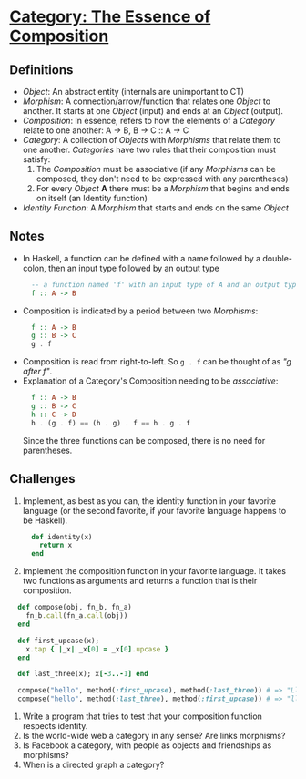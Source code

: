 # [Category: The Essence of Composition](https://bartoszmilewski.com/2014/11/04/category-the-essence-of-composition/)

## Definitions
* _Object_: An abstract entity (internals are unimportant to CT)
* _Morphism_: A connection/arrow/function that relates one _Object_ to another. It starts at one _Object_ (input) and ends at an _Object_ (output).
* _Composition_: In essence, refers to how the elements of a _Category_ relate to one another: A -> B, B -> C :: A -> C
* _Category_: A collection of _Objects_ with _Morphisms_ that relate them to one another. 
  _Categories_ have two rules that their composition must satisfy:
  1. The _Composition_ must be associative (if any _Morphisms_ can be composed, they don't need to be expressed with any parentheses)
  2. For every _Object_ **A** there must be a _Morphism_ that begins and ends on itself (an Identity function)
* _Identity Function_: A _Morphism_ that starts and ends on the same _Object_

## Notes
* In Haskell, a function can be defined with a name followed by a double-colon, then an input type followed by an output type
  ```haskell
    -- a function named 'f' with an input type of A and an output type of B 
    f :: A -> B
  ```
* Composition is indicated by a period between two _Morphisms_:
  ```haskell
    f :: A -> B
    g :: B -> C
    g . f
  ```
* Composition is read from right-to-left. So `g . f` can be thought of as _"g after f"_.
* Explanation of a Category's Composition needing to be _associative_:
  ```haskell
    f :: A -> B
    g :: B -> C
    h :: C -> D
    h . (g . f) == (h . g) . f == h . g . f
  ```
  Since the three functions can be composed, there is no need for parentheses.

## Challenges
1. Implement, as best as you can, the identity function in your favorite language (or the second favorite, if your favorite language happens to be Haskell).
   ```ruby
     def identity(x)
       return x
     end
   ```
   
1. Implement the composition function in your favorite language. It takes two functions as arguments and returns a function that is their composition.
  ```ruby
    def compose(obj, fn_b, fn_a)
      fn_b.call(fn_a.call(obj))
    end

    def first_upcase(x);
      x.tap { |_x| _x[0] = _x[0].upcase }
    end

    def last_three(x); x[-3..-1] end 

    compose("hello", method(:first_upcase), method(:last_three)) # => "Llo"
    compose("hello", method(:last_three), method(:first_upcase)) # => "llo"
  ```
1. Write a program that tries to test that your composition function respects identity.
1. Is the world-wide web a category in any sense? Are links morphisms?
1. Is Facebook a category, with people as objects and friendships as morphisms?
1. When is a directed graph a category?


